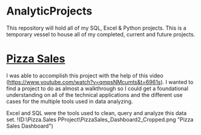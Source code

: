 # AnalyticProjects
This repository will hold all of my SQL, Excel &amp; Python projects. This is a temporary vessel to house all of my completed, current and future projects.

# [Pizza Sales](https://github.com/AntujuanetteAnalytics/AnalyticProjects/blob/main/PizzaSales%20Insight.xlsx)
 I was able to accomplish this project with the help of this video (https://www.youtube.com/watch?v=qmpsNMcumts&t=6961s). I wanted to find a project to do as almost a walkthrough so I could get a foundational understanding on all of the technical applications and the different use cases for the multiple tools used in data analyzing.

Excel and SQL were the tools used to clean, query and analyze this data set.
!(D:\Pizza.Sales PProject\PizzaSales_Dashboard2_Cropped.png "Pizza Sales Dashboard")
